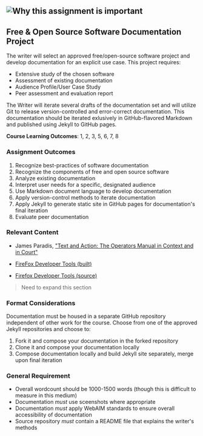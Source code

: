 ![Why this assignment is important](https://thenextweb.com/dd/2017/06/02/free-software-is-suffering-because-coders-dont-know-how-to-write-documentation/?utm_source=social&utm_medium=feed&utm_campaign=profeed#.tnw_IZruvbiT)
---
## Free & Open Source Software Documentation Project 
The writer will select an approved free/open-source software project and develop documentation for an explicit use case. This project requires:
- Extensive study of the chosen software
- Assessment of existing documentation
- Audience Profile/User Case Study
- Peer assessment and evaluation report 

The Writer will iterate several drafts of the documentation set and will utilize Git to release version-controlled and error-correct documentation. This documentation should be iterated exlusively in GitHub-flavored Markdown and published using Jekyll to GitHub pages. 

**Course Learning Outcomes**: 1, 2, 3, 5, 6, 7, 8  

### Assignment Outcomes
1. Recognize best-practices of software documentation 
2. Recognize the components of free and open source software
3. Analyze existing documentation
4. Interpret user needs for a specific, designated audience
5. Use Markdown document language to develop documentation 
6. Apply version-control methods to iterate documentation
7. Apply Jekyll to generate static site in GitHub pages for documentation's final iteration 
8. Evaluate peer documentation 

### Relevant Content

* James Paradis, ["Text and Action: The Operators Manual in Context and in Court"](https://wac.colostate.edu/books/textual_dynamics/chapter11.pdf)

* [FireFox Developer Tools (built)](http://mozilla.github.io/devtools-docs/)
* [Firefox Developer Tools (source)](https://github.com/mozilla/devtools-docs)

> Need to expand this section

### Format Considerations
Documentation must be housed in a separate GitHub repository independent of other work for the course. Choose from one of the approved Jekyll repositories and choose to: 
1. Fork it and compose your documentation in the forked repository   
2. Clone it and compose your documentation locally  
3. Compose documentation locally and build Jekyll site separately, merge upon final iteration  

 ### General Requirement 
 - Overall wordcount should be 1000-1500 words (though this is difficult to measure in this medium)
 - Documentation *must* use sceenshots where appropriate
 - Documentation *must* apply WebAIM standards to ensure overall accessibility of documentation
 - Source repository *must* contain a README file that explains the writer's methods 

